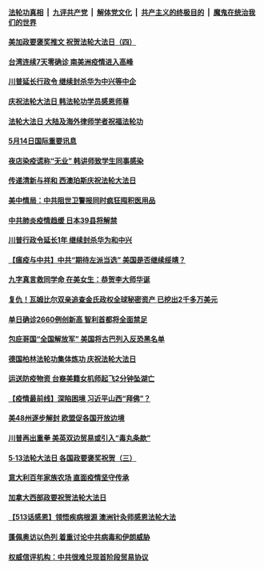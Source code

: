 ####  [法轮功真相](../../../../basic/blob/master/README.md?t=05150101) &nbsp;|&nbsp; [九评共产党](../../../../9ping.md/blob/master/README.md?t=05150101) &nbsp;|&nbsp; [解体党文化](../../../../jtdwh.md/blob/master/README.md?t=05150101)  &nbsp;|&nbsp; [共产主义的终极目的](../../../../gczydzjmd.md/blob/master/README.md?t=05150101) &nbsp;|&nbsp; [魔鬼在统治我们的世界](../../../../mgztzwmdsj.md/blob/master/README.md?t=05150101) 

#### [美加政要褒奖推文 祝贺法轮大法日（四）](../pages/prog202/a102847046.md?t=05150101) 

#### [台湾连续7天零确诊 南美洲疫情进入高峰](../pages/prog202/a102847031.md?t=05150101) 

#### [川普延长行政令 继续封杀华为中兴等中企](../pages/prog202/a102847033.md?t=05150101) 


#### [庆祝法轮大法日 韩法轮功学员感恩师尊](../pages/prog202/a102846972.md?t=05150101) 

#### [法轮大法日 大陆及海外律师学者祝福法轮功](../pages/prog202/a102846916.md?t=05150101) 

#### [5月14日国际重要讯息](../pages/prog202/a102846871.md?t=05150101) 

#### [夜店染疫谎称“无业” 韩讲师致学生同事感染](../pages/prog202/a102846826.md?t=05150101) 

#### [传递清新与祥和 西澳珀斯庆祝法轮大法日](../pages/prog202/a102846788.md?t=05150101) 

#### [美中情局：中共阻世卫警报同时疯狂囤积医用品](../pages/prog202/a102846748.md?t=05150101) 

#### [中共肺炎疫情趋缓 日本39县将解禁](../pages/prog202/a102846657.md?t=05150101) 

#### [川普行政令延长1年 继续封杀华为和中兴](../pages/prog202/a102846678.md?t=05150101) 

#### [【瘟疫与中共】中共“期待左派当选” 美国是否继续绥靖？](../pages/prog202/a102845991.md?t=05150101) 

#### [九字真言救同学命 在美女生：恭贺李大师华诞](../pages/prog202/a102846662.md?t=05150101) 

#### [复仇！瓦姆比尔双亲追查金氏政权全球秘密资产 已挖出2千多万美元](../pages/prog202/a102846666.md?t=05150101) 

#### [单日确诊2660例创新高 智利首都将全面禁足](../pages/prog202/a102846605.md?t=05150101) 

#### [包庇哥国“全国解放军” 美国将古巴列入反恐黑名单](../pages/prog202/a102846578.md?t=05150101) 

#### [德国柏林法轮功集体炼功 庆祝法轮大法日](../pages/prog202/a102846514.md?t=05150101) 

#### [运送防疫物资 台裔美籍女机师起飞2分钟坠湖亡](../pages/prog202/a102846506.md?t=05150101) 

#### [【疫情最前线】深陷困境 习近平山西“拜佛”？](../pages/prog202/a102846417.md?t=05150101) 

#### [美48州逐步解封 欧盟促各国开放边境](../pages/prog202/a102846289.md?t=05150101) 


#### [川普再出重拳 美英双边贸易或引入“毒丸条款”](../pages/prog202/a102846254.md?t=05150101) 

#### [5·13法轮大法日 各国政要褒奖祝贺（三）](../pages/prog202/a102846092.md?t=05150101) 

#### [意大利百年家族农场 直面疫情坚守传承](../pages/prog202/a102846291.md?t=05150101) 

#### [加拿大西部政要祝贺法轮大法日](../pages/prog202/a102846293.md?t=05150101) 

#### [【513话感恩】领悟疾病根源 澳洲针灸师感恩法轮大法](../pages/prog202/a102846273.md?t=05150101) 

#### [蓬佩奥访以色列 着重讨论中共病毒和伊朗威胁](../pages/prog202/a102846207.md?t=05150101) 

#### [权威信评机构：中共很难兑现首阶段贸易协议](../pages/prog202/a102846176.md?t=05150101) 


